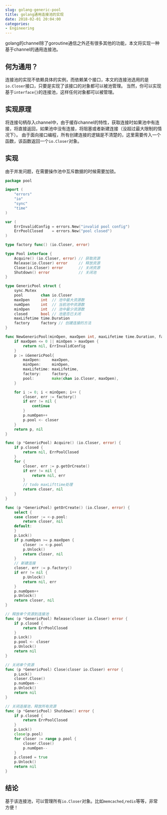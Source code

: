 ```yaml
---
slug: golang-generic-pool
title: golang通用连接池的实现
date: 2018-02-01 20:04:00
categories:
- Engineering
---
```


golang的channel除了goroutine通信之外还有很多其他的功能，本文将实现一种基于channel的通用连接池。

## 何为通用？

连接池的实现不依赖具体的实例，而依赖某个接口，本文的连接池选用的是`io.Closer`接口，只要是实现了该接口的对象都可以被池管理。
当然，你可以实现基于`interface{}`的连接池，这样任何对象都可以被管理。

## 实现原理

将连接句柄存入channel中，由于缓存channel的特性，获取连接时如果池中有连接，将直接返回，如果池中没有连接，将阻塞或者新建连接（没超过最大限制的情况下）。
由于面向接口编程，所有创建连接的逻辑是不清楚的，这里需要传入一个函数，该函数返回一个`io.Closer`对象。

## 实现

由于并发问题，在需要操作池中互斥数据的时候需要加锁。

```go
package pool

import (
	"errors"
	"io"
	"sync"
	"time"
)

var (
	ErrInvalidConfig = errors.New("invalid pool config")
	ErrPoolClosed    = errors.New("pool closed")
)

type factory func() (io.Closer, error)

type Pool interface {
	Acquire() (io.Closer, error) // 获取资源
	Release(io.Closer) error     // 释放资源
	Close(io.Closer) error       // 关闭资源
	Shutdown() error             // 关闭池
}

type GenericPool struct {
	sync.Mutex
	pool        chan io.Closer
	maxOpen     int  // 池中最大资源数
	numOpen     int  // 当前池中资源数
	minOpen     int  // 池中最少资源数
	closed      bool // 池是否已关闭
	maxLifetime time.Duration
	factory     factory // 创建连接的方法
}

func NewGenericPool(minOpen, maxOpen int, maxLifetime time.Duration, factory factory) (*GenericPool, error) {
	if maxOpen <= 0 || minOpen > maxOpen {
		return nil, ErrInvalidConfig
	}
	p := &GenericPool{
		maxOpen:     maxOpen,
		minOpen:     minOpen,
		maxLifetime: maxLifetime,
		factory:     factory,
		pool:        make(chan io.Closer, maxOpen),
	}

	for i := 0; i < minOpen; i++ {
		closer, err := factory()
		if err != nil {
			continue
		}
		p.numOpen++
		p.pool <- closer
	}
	return p, nil
}

func (p *GenericPool) Acquire() (io.Closer, error) {
	if p.closed {
		return nil, ErrPoolClosed
	}
	for {
		closer, err := p.getOrCreate()
		if err != nil {
			return nil, err
		}
		// todo maxLifttime处理
		return closer, nil
	}
}

func (p *GenericPool) getOrCreate() (io.Closer, error) {
	select {
	case closer := <-p.pool:
		return closer, nil
	default:
	}
	p.Lock()
	if p.numOpen >= p.maxOpen {
		closer := <-p.pool
		p.Unlock()
		return closer, nil
	}
	// 新建连接
	closer, err := p.factory()
	if err != nil {
		p.Unlock()
		return nil, err
	}
	p.numOpen++
	p.Unlock()
	return closer, nil
}

// 释放单个资源到连接池
func (p *GenericPool) Release(closer io.Closer) error {
	if p.closed {
		return ErrPoolClosed
	}
	p.Lock()
	p.pool <- closer
	p.Unlock()
	return nil
}

// 关闭单个资源
func (p *GenericPool) Close(closer io.Closer) error {
	p.Lock()
	closer.Close()
	p.numOpen--
	p.Unlock()
	return nil
}

// 关闭连接池，释放所有资源
func (p *GenericPool) Shutdown() error {
	if p.closed {
		return ErrPoolClosed
	}
	p.Lock()
	close(p.pool)
	for closer := range p.pool {
		closer.Close()
		p.numOpen--
	}
	p.closed = true
	p.Unlock()
	return nil
}
```

## 结论

基于该连接池，可以管理所有`io.Closer`对象。比如`memcached`,`redis`等等，非常方便！